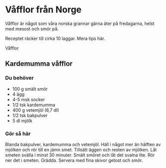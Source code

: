 # Våfflor från Norge

Våfflor är något som våra norska grannar gärna äter på fredagarna, helst med mesost och smör på.

Receptet räcker till cirka 10 laggar. Mera tips här.

Våfflor

## Kardemumma våfflor

### Du behöver
* 100 g smält smör
* 4 ägg
* 4-5 msk socker
* 1/2 tsk kardemumma
* 400 g vetemjöl (6,7 dl)
* 1/2 tsk bakpulver
* 5 dl mjölk

### Gör så här
Blanda bakpulver, kardemumma och vetemjöl. Häll i något mer än hälften av mjölken och rör till en jämn smet. Tillsätt äggen och resten av mjölken. Låt smeten svälla i minst 30 minuter. Smält smöret och låt det svalna lite. Rör ner det i smeten. Grädda. Servera med fina skivor getost och smör.
